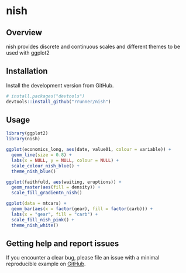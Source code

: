 
<!-- README.md is generated from README.Rmd. Please edit that file -->

# nish

## Overview

nish provides discrete and continuous scales and different themes to be
used with ggplot2

## Installation

Install the development version from GitHub.

``` r
# install.packages("devtools")
devtools::install_github("rrunner/nish")
```

## Usage

``` r
library(ggplot2)
library(nish)

ggplot(economics_long, aes(date, value01, colour = variable)) +
  geom_line(size = 0.8) +
  labs(x = NULL, y = NULL, colour = NULL) +
  scale_colour_nish_blue() +
  theme_nish_blue()

ggplot(faithfuld, aes(waiting, eruptions)) +
  geom_raster(aes(fill = density)) +
  scale_fill_gradientn_nish()

ggplot(data = mtcars) +
  geom_bar(aes(x = factor(gear), fill = factor(carb))) +
  labs(x = "gear", fill = "carb") +
  scale_fill_nish_pink() +
  theme_nish_white()
```

## Getting help and report issues

If you encounter a clear bug, please file an issue with a minimal
reproducible example on
[GitHub](https://github.com/rrunner/nish/issues).
